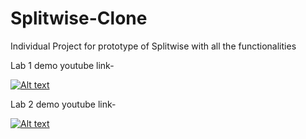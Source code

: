 # Splitwise-Clone
Individual Project for prototype of Splitwise with all the functionalities

Lab 1 demo youtube link-

[![Alt text](https://img.youtube.com/vi/OFW_J3_ES44/0.jpg)](https://www.youtube.com/watch?v=OFW_J3_ES44)

Lab 2 demo youtube link-

[![Alt text](https://img.youtube.com/vi/TeXAzCsurUU/0.jpg)](https://www.youtube.com/watch?v=TeXAzCsurUU)
